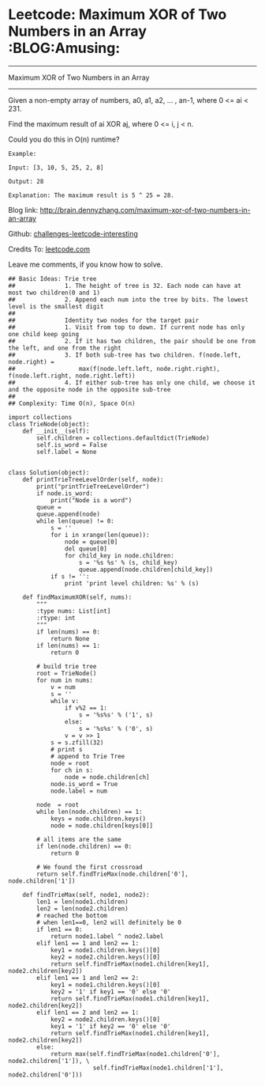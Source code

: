 # Leetcode: Maximum XOR of Two Numbers in an Array     :BLOG:Amusing:


---

Maximum XOR of Two Numbers in an Array  

---

Given a non-empty array of numbers, a0, a1, a2, ... , an-1, where 0 <= ai < 231.  

Find the maximum result of ai XOR aj, where 0 <= i, j < n.  

Could you do this in O(n) runtime?  

    Example:
    
    Input: [3, 10, 5, 25, 2, 8]
    
    Output: 28
    
    Explanation: The maximum result is 5 ^ 25 = 28.

Blog link: <http://brain.dennyzhang.com/maximum-xor-of-two-numbers-in-an-array>  

Github: [challenges-leetcode-interesting](https://github.com/DennyZhang/challenges-leetcode-interesting/tree/master/maximum-xor-of-two-numbers-in-an-array)  

Credits To: [leetcode.com](https://leetcode.com/problems/maximum-xor-of-two-numbers-in-an-array/description)  

Leave me comments, if you know how to solve.  

    ## Basic Ideas: Trie tree
    ##              1. The height of tree is 32. Each node can have at most two children(0 and 1)
    ##              2. Append each num into the tree by bits. The lowest level is the smallest digit
    ##
    ##              Identity two nodes for the target pair
    ##              1. Visit from top to down. If current node has only one child keep going
    ##              2. If it has two children, the pair should be one from the left, and one from the right
    ##              3. If both sub-tree has two children. f(node.left, node.right) = 
    ##                  max(f(node.left.left, node.right.right), f(node.left.right, node.right.left))
    ##              4. If either sub-tree has only one child, we choose it and the opposite node in the opposite sub-tree
    ##
    ## Complexity: Time O(n), Space O(n)
    
    import collections
    class TrieNode(object):
        def __init__(self):
            self.children = collections.defaultdict(TrieNode)
            self.is_word = False
            self.label = None
    
    
    class Solution(object):
        def printTrieTreeLevelOrder(self, node):
            print("printTrieTreeLevelOrder")
            if node.is_word:
                print("Node is a word")
            queue = 
            queue.append(node)
            while len(queue) != 0:
                s = ''
                for i in xrange(len(queue)):
                    node = queue[0]
                    del queue[0]
                    for child_key in node.children:
                        s = '%s %s' % (s, child_key)
                        queue.append(node.children[child_key])
                if s != '':
                    print 'print level children: %s' % (s)
    
        def findMaximumXOR(self, nums):
            """
            :type nums: List[int]
            :rtype: int
            """
            if len(nums) == 0:
                return None
            if len(nums) == 1:
                return 0
    
            # build trie tree
            root = TrieNode()
            for num in nums:
                v = num
                s = ''
                while v:
                    if v%2 == 1:
                        s = '%s%s' % ('1', s)
                    else:
                        s = '%s%s' % ('0', s)                    
                    v = v >> 1
                s = s.zfill(32)
                # print s
                # append to Trie Tree
                node = root
                for ch in s:
                    node = node.children[ch]
                node.is_word = True
                node.label = num
    
            node  = root
            while len(node.children) == 1:
                keys = node.children.keys()
                node = node.children[keys[0]]
    
            # all items are the same
            if len(node.children) == 0:
                return 0
    
            # We found the first crossroad
            return self.findTrieMax(node.children['0'], node.children['1'])
    
        def findTrieMax(self, node1, node2):
            len1 = len(node1.children)
            len2 = len(node2.children)
            # reached the bottom
            # when len1==0, len2 will definitely be 0
            if len1 == 0:
                return node1.label ^ node2.label
            elif len1 == 1 and len2 == 1:
                key1 = node1.children.keys()[0]
                key2 = node2.children.keys()[0]
                return self.findTrieMax(node1.children[key1], node2.children[key2])
            elif len1 == 1 and len2 == 2:
                key1 = node1.children.keys()[0]
                key2 = '1' if key1 == '0' else '0'
                return self.findTrieMax(node1.children[key1], node2.children[key2])
            elif len1 == 2 and len2 == 1:
                key2 = node2.children.keys()[0]
                key1 = '1' if key2 == '0' else '0'
                return self.findTrieMax(node1.children[key1], node2.children[key2])
            else:
                return max(self.findTrieMax(node1.children['0'], node2.children['1']), \
                            self.findTrieMax(node1.children['1'], node2.children['0']))